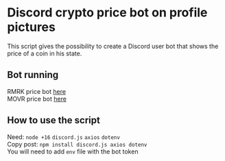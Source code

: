 # Discord crypto price bot on profile pictures
This script gives the possibility to create a Discord user bot that shows the price of a coin in his state.

<h2>Bot running</h2>
RMRK price bot <a href='https://discord.com/api/oauth2/authorize?client_id=932997212626104351&permissions=0&scope=bot'>here</a><br>
MOVR price bot <a href='https://discord.com/api/oauth2/authorize?client_id=933847099861237791&permissions=0&scope=bot'>here</a>

<h2>How to use the script</h2>
Need: <code>node +16</code>  <code>discord.js</code> <code>axios</code> <code>dotenv</code><br>
Copy post:
<code>npm install discord.js axios dotenv</code><br>
You will need to add <code>env</code> file with the bot token
